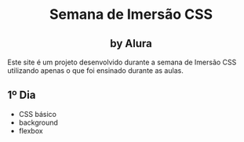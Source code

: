 <h1 align="center">Semana de Imersão CSS</h1>
<h2 align="center">by Alura</h2>

<p>Este site é um projeto desenvolvido durante a semana de Imersão CSS utilizando apenas o que foi ensinado durante as aulas.</p>

## 1º Dia
- CSS básico
- background
- flexbox